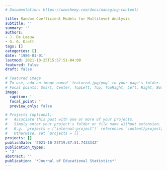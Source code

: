 ```yaml
---
# Documentation: https://wowchemy.com/docs/managing-content/

title: Random Coefficient Models for Multilevel Analysis
subtitle: ''
summary: ''
authors:
- J. De Leeuw
- G. G. Kreft
tags: []
categories: []
date: '1986-01-01'
lastmod: 2021-10-25T15:57:51-04:00
featured: false
draft: false

# Featured image
# To use, add an image named `featured.jpg/png` to your page's folder.
# Focal points: Smart, Center, TopLeft, Top, TopRight, Left, Right, BottomLeft, Bottom, BottomRight.
image:
  caption: ''
  focal_point: ''
  preview_only: false

# Projects (optional).
#   Associate this post with one or more of your projects.
#   Simply enter your project's folder or file name without extension.
#   E.g. `projects = ["internal-project"]` references `content/project/deep-learning/index.md`.
#   Otherwise, set `projects = []`.
projects: []
publishDate: '2021-10-25T19:57:51.743334Z'
publication_types:
- '2'
abstract: ''
publication: '*Journal of Educational Statistics*'
---
```

